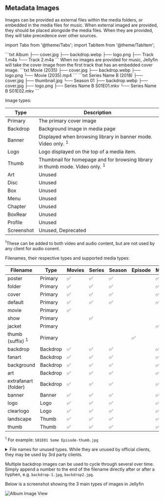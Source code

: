 <!-- markdownlint-disable MD041 -->

## Metadata Images

Images can be provided as external files within the media folders, or embedded in the media files for music. When external imaged are provided, they should be placed alongside the media files. When they are provided, they will take precedence over other sources.

import Tabs from '@theme/Tabs';
import TabItem from '@theme/TabItem';

<Tabs>
  <TabItem value='music' label='Music'>
    ```txt
    Album
    ├── cover.jpg
    ├── backdrop.webp
    ├── logo.png
    ├── Track 1.m4a
    └── Track 2.m4a
    ```
    When no images are provided for music, Jellyfin will take the cover image from the first track that has an embedded cover image.
  </TabItem>
  <TabItem value='movies' label='Movies'>
    ```txt
    Movie (2035)
    ├── cover.jpg
    ├── backdrop.webp
    ├── logo.png
    └── Movie (2035).mp4
    ```
  </TabItem>
  <TabItem value='shows' label='Shows'>
    ```txt
    Series Name B (2018)
    ├── cover.jpg
    ├── thumbnail.jpg
    └── Season 01
        ├── backdrop.webp
        ├── cover.jpg
        ├── logo.png
        ├── Series Name B S01E01.mkv
        └── Series Name B S01E02.mkv
    ```
  </TabItem>
</Tabs>

Image types:

| Type       | Description                                                                             |
| ---------- | --------------------------------------------------------------------------------------- |
| Primary    | The primary cover image                                                                 |
| Backdrop   | Background image in media page                                                          |
| Banner     | Displayed when browsing library in banner mode. Video only. <sup>1</sup>                |
| Logo       | Logo displayed on the top of a media item.                                              |
| Thumb      | Thumbnail for homepage and for browsing library in thumb mode. Video only. <sup>1</sup> |
| Art        | Unused                                                                                  |
| Disc       | Unused                                                                                  |
| Box        | Unused                                                                                  |
| Menu       | Unused                                                                                  |
| Chapter    | Unused                                                                                  |
| BoxRear    | Unused                                                                                  |
| Profile    | Unused                                                                                  |
| Screenshot | Unused, Deprecated                                                                      |

<sup>1</sup>These can be added to both video and audio content, but are not used by any client for audio conent.

Filenames, their respective types and supported media types:

| Filename                    | Type     | Movies | Series | Season | Episode | Music |
| --------------------------- | -------- | ------ | ------ | ------ | ------- | ----- |
| poster                      | Primary  | ✅     | ✅     | ✅     |         | ✅    |
| folder                      | Primary  | ✅     | ✅     | ✅     |         | ✅    |
| cover                       | Primary  | ✅     | ✅     | ✅     |         | ✅    |
| default                     | Primary  | ✅     | ✅     | ✅     |         | ✅    |
| movie                       | Primary  | ✅     |        |        |         |       |
| show                        | Primary  |        | ✅     |        |         |       |
| jacket                      | Primary  |        |        |        |         | ✅    |
| thumb (suffix) <sup>1</sup> | Primary  |        |        |        | ✅      |       |
| backdrop                    | Backdrop | ✅     | ✅     | ✅     |         | ✅    |
| fanart                      | Backdrop | ✅     | ✅     | ✅     |         | ✅    |
| background                  | Backdrop | ✅     | ✅     | ✅     |         | ✅    |
| art                         | Backdrop | ✅     | ✅     | ✅     |         | ✅    |
| extrafanart (folder)        | Backdrop | ✅     | ✅     | ✅     |         | ✅    |
| banner                      | Banner   | ✅     | ✅     | ✅     |         | ✅    |
| logo                        | Logo     | ✅     | ✅     | ✅     |         | ✅    |
| clearlogo                   | Logo     | ✅     | ✅     | ✅     |         | ✅    |
| landscape                   | Thumb    | ✅     | ✅     | ✅     |         | ✅    |
| thumb                       | Thumb    | ✅     | ✅     | ✅     |         | ✅    |

<sup>1</sup> For example: `S01E01 Some Episode-thumb.jpg`

<details>
  <summary>File names for unused types. While they are unused by official clients, they may be used by 3rd party clients.</summary>
| Filename | Type | Movies | Series | Season | Episode | Music |
| -------- | ---- | ------ | ------ | ------ | ------- | ----- |
| disc     | Disc | ✅     |        |        |         | ✅    |
| cdart    | Disc | ✅     |        |        |         | ✅    |
| discart  | Disc | ✅     |        |        |         |       |
| clearart | Art  | ✅     | ✅     | ✅     |         | ✅    |
</details>

Multiple backdrop images can be used to cycle through several over time. Simply append a number to the end of the filename directly after or after a hyphen, e.g. `backdrop-1.jpg`, `backdrop2.jpg`.

Below is a screenshot showing the 3 main types of images in Jellyfin

![Album Image View](/images/docs/server/media/music/album-images.png)
